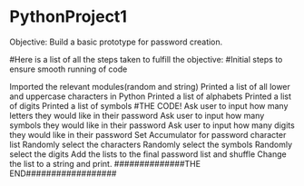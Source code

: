 # PythonProject1
 Objective: Build a basic prototype for password creation.

 #Here is a list of all the steps taken to fulfill the objective:
#Initial steps to ensure smooth running of code

 Imported the relevant modules(random and string)
 Printed a list of all lower and uppercase characters in Python
 Printed a list of alphabets
 Printed a list of digits
 Printed a list of symbols
 #THE CODE!
 Ask user to input how many letters they would like in their password
 Ask user to input how many symbols they would like in their password
 Ask user to input how many digits they would like in their password
 Set Accumulator for password character list
 Randomly select the characters
 Randomly select the symbols
 Randomly select the digits
 Add the lists to the final password list and shuffle
 Change the list to a string and print.
 ##############THE END##################

